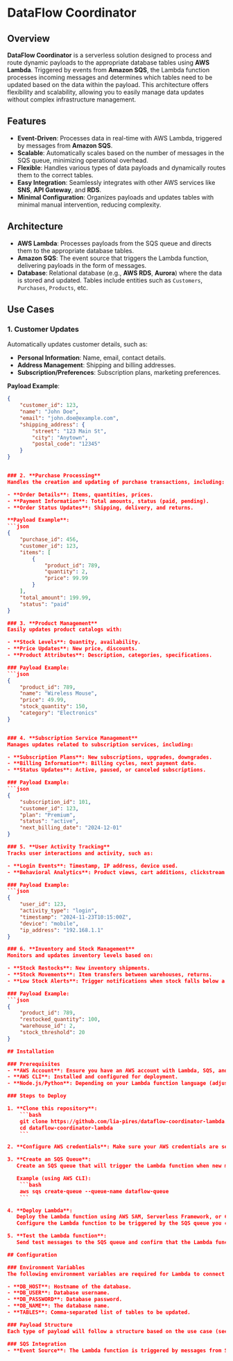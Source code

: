 # DataFlow Coordinator

## Overview

**DataFlow Coordinator** is a serverless solution designed to process and route dynamic payloads to the appropriate database tables using **AWS Lambda**. Triggered by events from **Amazon SQS**, the Lambda function processes incoming messages and determines which tables need to be updated based on the data within the payload. This architecture offers flexibility and scalability, allowing you to easily manage data updates without complex infrastructure management.

## Features

- **Event-Driven**: Processes data in real-time with AWS Lambda, triggered by messages from **Amazon SQS**.
- **Scalable**: Automatically scales based on the number of messages in the SQS queue, minimizing operational overhead.
- **Flexible**: Handles various types of data payloads and dynamically routes them to the correct tables.
- **Easy Integration**: Seamlessly integrates with other AWS services like **SNS**, **API Gateway**, and **RDS**.
- **Minimal Configuration**: Organizes payloads and updates tables with minimal manual intervention, reducing complexity.

## Architecture

- **AWS Lambda**: Processes payloads from the SQS queue and directs them to the appropriate database tables.
- **Amazon SQS**: The event source that triggers the Lambda function, delivering payloads in the form of messages.
- **Database**: Relational database (e.g., **AWS RDS**, **Aurora**) where the data is stored and updated. Tables include entities such as `Customers`, `Purchases`, `Products`, etc.

## Use Cases

### 1. **Customer Updates**
Automatically updates customer details, such as:
- **Personal Information**: Name, email, contact details.
- **Address Management**: Shipping and billing addresses.
- **Subscription/Preferences**: Subscription plans, marketing preferences.

**Payload Example**:
```json
{
    "customer_id": 123,
    "name": "John Doe",
    "email": "john.doe@example.com",
    "shipping_address": {
        "street": "123 Main St",
        "city": "Anytown",
        "postal_code": "12345"
    }
}


### 2. **Purchase Processing**
Handles the creation and updating of purchase transactions, including:

- **Order Details**: Items, quantities, prices.
- **Payment Information**: Total amounts, status (paid, pending).
- **Order Status Updates**: Shipping, delivery, and returns.

**Payload Example**:
```json
{
    "purchase_id": 456,
    "customer_id": 123,
    "items": [
        {
            "product_id": 789,
            "quantity": 2,
            "price": 99.99
        }
    ],
    "total_amount": 199.99,
    "status": "paid"
}

### 3. **Product Management**
Easily updates product catalogs with:

- **Stock Levels**: Quantity, availability.
- **Price Updates**: New price, discounts.
- **Product Attributes**: Description, categories, specifications.

### Payload Example:
```json
{
    "product_id": 789,
    "name": "Wireless Mouse",
    "price": 49.99,
    "stock_quantity": 150,
    "category": "Electronics"
}


### 4. **Subscription Service Management**
Manages updates related to subscription services, including:

- **Subscription Plans**: New subscriptions, upgrades, downgrades.
- **Billing Information**: Billing cycles, next payment date.
- **Status Updates**: Active, paused, or canceled subscriptions.

### Payload Example:
```json
{
    "subscription_id": 101,
    "customer_id": 123,
    "plan": "Premium",
    "status": "active",
    "next_billing_date": "2024-12-01"
}

### 5. **User Activity Tracking**
Tracks user interactions and activity, such as:

- **Login Events**: Timestamp, IP address, device used.
- **Behavioral Analytics**: Product views, cart additions, clickstream data.

### Payload Example:
```json
{
    "user_id": 123,
    "activity_type": "login",
    "timestamp": "2024-11-23T10:15:00Z",
    "device": "mobile",
    "ip_address": "192.168.1.1"
}

### 6. **Inventory and Stock Management**
Monitors and updates inventory levels based on:

- **Stock Restocks**: New inventory shipments.
- **Stock Movements**: Item transfers between warehouses, returns.
- **Low Stock Alerts**: Trigger notifications when stock falls below a threshold.

### Payload Example:
```json
{
    "product_id": 789,
    "restocked_quantity": 100,
    "warehouse_id": 2,
    "stock_threshold": 20
}

## Installation

### Prerequisites
- **AWS Account**: Ensure you have an AWS account with Lambda, SQS, and database access.
- **AWS CLI**: Installed and configured for deployment.
- **Node.js/Python**: Depending on your Lambda function language (adjust accordingly).

### Steps to Deploy

1. **Clone this repository**:
    ```bash
    git clone https://github.com/lia-pires/dataflow-coordinator-lambda.git
    cd dataflow-coordinator-lambda
    ```

2. **Configure AWS credentials**: Make sure your AWS credentials are set up using the AWS CLI or environment variables.

3. **Create an SQS Queue**:  
   Create an SQS queue that will trigger the Lambda function when new messages arrive.

   Example (using AWS CLI):
    ```bash
    aws sqs create-queue --queue-name dataflow-queue
    ```

4. **Deploy Lambda**:
   Deploy the Lambda function using AWS SAM, Serverless Framework, or CloudFormation.
   Configure the Lambda function to be triggered by the SQS queue you created.

5. **Test the Lambda function**:
   Send test messages to the SQS queue and confirm that the Lambda function processes them and updates the correct database tables.

## Configuration

### Environment Variables
The following environment variables are required for Lambda to connect to the database and handle dynamic payloads:

- **DB_HOST**: Hostname of the database.
- **DB_USER**: Database username.
- **DB_PASSWORD**: Database password.
- **DB_NAME**: The database name.
- **TABLES**: Comma-separated list of tables to be updated.

### Payload Structure
Each type of payload will follow a structure based on the use case (see examples above). The Lambda function will inspect the payload to decide which database table to update.

### SQS Integration
- **Event Source**: The Lambda function is triggered by messages from SQS.
